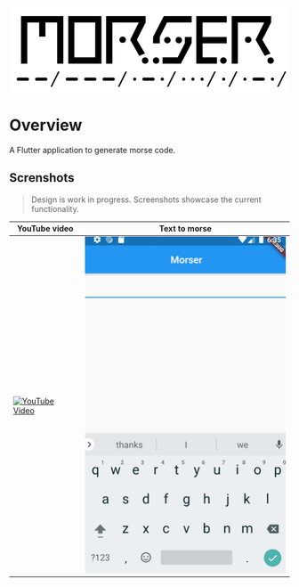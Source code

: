 ![Morser](/screenshots/morser-logo.png)

# Overview

A Flutter application to generate morse code.

## Screnshots

>Design is work in progress. Screenshots showcase the current functionality.

YouTube video| Text to morse |
------------ | -------------|
[![YouTube Video](http://img.youtube.com/vi/cNaKW3odpCc/0.jpg)](http://www.youtube.com/watch?v=cNaKW3odpCc "YouTube Showcase") | ![Text to morse](/screenshots/morser.gif?raw=true "Text to morse") |
